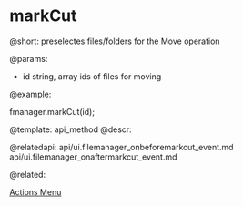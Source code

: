 markCut
=============

@short:
	preselectes files/folders for the Move operation

@params:

- id			string, array		ids of files for moving



@example:

fmanager.markCut(id);

@template:	api_method
@descr:

@relatedapi:
api/ui.filemanager_onbeforemarkcut_event.md
api/ui.filemanager_onaftermarkcut_event.md

@related:

<a href="file_manager/configuration.md#actionsmenu">Actions Menu</a>